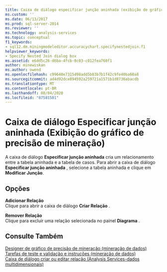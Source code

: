 ```yaml
---
title: Caixa de diálogo especificar junção aninhada (exibição de gráfico de precisão de mineração) | Microsoft Docs
ms.custom: ''
ms.date: 06/13/2017
ms.prod: sql-server-2014
ms.reviewer: ''
ms.technology: analysis-services
ms.topic: conceptual
f1_keywords:
- sql12.dm.miningmodeleditor.accuracychart.specifynestedjoin.f1
helpviewer_keywords:
- Specify Nested Join dialog box
ms.assetid: e6dd5c26-d6ba-4fcb-8c03-c012fea760f1
author: minewiskan
ms.author: owend
ms.openlocfilehash: c99640e7315d98add5b03b7b1f42c9fe40ba60a8
ms.sourcegitcommit: ad4d92dce894592a259721a1571b1d8736abacdb
ms.translationtype: MT
ms.contentlocale: pt-BR
ms.lasthandoff: 08/04/2020
ms.locfileid: "87581501"
---
```

# <a name="specify-nested-join-dialog-box-mining-accuracy-chart-view"></a>Caixa de diálogo Especificar junção aninhada (Exibição do gráfico de precisão de mineração)
  A caixa de diálogo **Especificar junção aninhada** cria um relacionamento entre a tabela aninhada e a tabela de casos. Para abrir a caixa de diálogo **Especificar junção aninhada** , selecione a tabela aninhada e clique em **Modificar Junção**.  
  
## <a name="options"></a>Opções  
 **Adicionar Relação**  
 Clique para abrir a caixa de diálogo **Criar Relação** .  
  
 **Remover Relação**  
 Clique para excluir uma relação selecionada no painel **Diagrama** .  
  
## <a name="see-also"></a>Consulte Também  
 [Designer de gráfico de precisão de mineração &#40;mineração de dados&#41;](mining-accuracy-chart-designer-data-mining.md)   
 [Tarefas de teste e validação e instruções &#40;mineração de dados&#41;](data-mining/testing-and-validation-tasks-and-how-tos-data-mining.md)   
 [Caixa de diálogo criar ou editar relação &#40;Analysis Services-dados multidimensionais&#41;](create-or-edit-relationship-dialog-box-analysis-services-multidimensional-data.md)  
  
  

